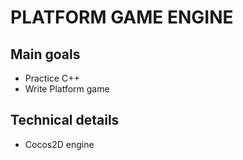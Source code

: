 PLATFORM GAME ENGINE
==================================

## Main goals
- Practice C++
- Write Platform game

## Technical details
- Cocos2D engine
